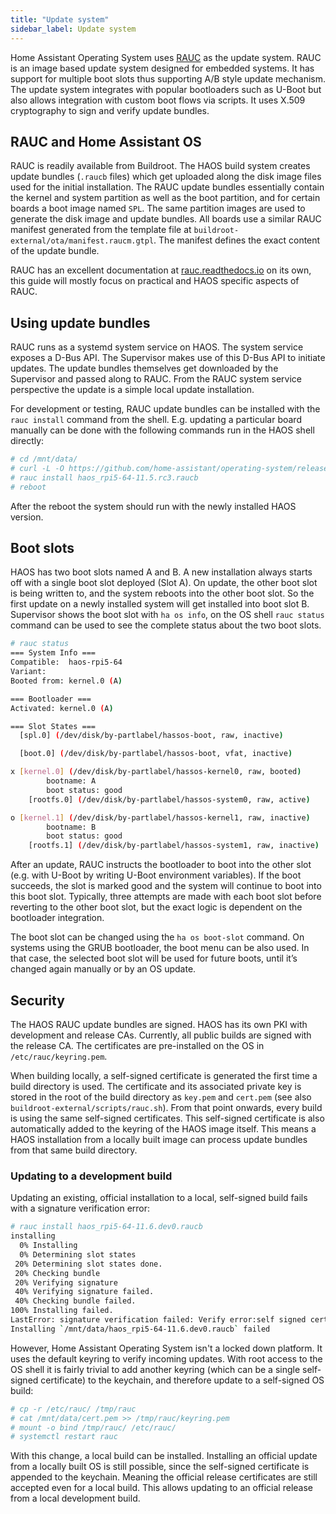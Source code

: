 ```yaml
---
title: "Update system"
sidebar_label: Update system
---
```


Home Assistant Operating System uses [RAUC](https://rauc.io/) as the update system. RAUC is an image based update system designed for embedded systems. It has support for multiple boot slots thus supporting A/B style update mechanism. The update system integrates with popular bootloaders such as U-Boot but also allows integration with custom boot flows via scripts. It uses X.509 cryptography to sign and verify update bundles.

## RAUC and Home Assistant OS

RAUC is readily available from Buildroot. The HAOS build system creates update bundles (`.raucb` files) which get uploaded along the disk image files used for the initial installation. The RAUC update bundles essentially contain the kernel and system partition as well as the boot partition, and for certain boards a boot image named `SPL`. The same partition images are used to generate the disk image and update bundles. All boards use a similar RAUC manifest generated from the template file at `buildroot-external/ota/manifest.raucm.gtpl`. The manifest defines the exact content of the update bundle.

RAUC has an excellent documentation at [rauc.readthedocs.io](https://rauc.readthedocs.io/) on its own, this guide will mostly focus on practical and HAOS specific aspects of RAUC.

## Using update bundles

RAUC runs as a systemd system service on HAOS. The system service exposes a D-Bus API. The Supervisor makes use of this D-Bus API to initiate updates. The update bundles themselves get downloaded by the Supervisor and passed along to RAUC. From the RAUC system service perspective the update is a simple local update installation.

For development or testing, RAUC update bundles can be installed with the `rauc install` command from the shell. E.g. updating a particular board manually can be done with the following commands run in the HAOS shell directly:

```sh
# cd /mnt/data/
# curl -L -O https://github.com/home-assistant/operating-system/releases/download/11.5.rc3/haos_rpi5-64-11.5.rc3.raucb
# rauc install haos_rpi5-64-11.5.rc3.raucb
# reboot
```

After the reboot the system should run with the newly installed HAOS version.

## Boot slots

HAOS has two boot slots named A and B. A new installation always starts off with a single boot slot deployed (Slot A). On update, the other boot slot is being written to, and the system reboots into the other boot slot. So the first update on a newly installed system will get installed into boot slot B. Supervisor shows the boot slot with `ha os info`, on the OS shell `rauc status` command can be used to see the complete status about the two boot slots.

```sh
# rauc status
=== System Info ===
Compatible:  haos-rpi5-64
Variant:     
Booted from: kernel.0 (A)

=== Bootloader ===
Activated: kernel.0 (A)

=== Slot States ===
  [spl.0] (/dev/disk/by-partlabel/hassos-boot, raw, inactive)

  [boot.0] (/dev/disk/by-partlabel/hassos-boot, vfat, inactive)

x [kernel.0] (/dev/disk/by-partlabel/hassos-kernel0, raw, booted)
        bootname: A
        boot status: good
    [rootfs.0] (/dev/disk/by-partlabel/hassos-system0, raw, active)

o [kernel.1] (/dev/disk/by-partlabel/hassos-kernel1, raw, inactive)
        bootname: B
        boot status: good
    [rootfs.1] (/dev/disk/by-partlabel/hassos-system1, raw, inactive)
```

After an update, RAUC instructs the bootloader to boot into the other slot (e.g. with U-Boot by writing U-Boot environment variables). If the boot succeeds, the slot is marked good and the system will continue to boot into this boot slot. Typically, three attempts are made with each boot slot before reverting to the other boot slot, but the exact logic is dependent on the bootloader integration.

The boot slot can be changed using the `ha os boot-slot` command. On systems using the GRUB bootloader, the boot menu can be also used. In that case, the selected boot slot will be used for future boots, until it’s changed again manually or by an OS update.

## Security

The HAOS RAUC update bundles are signed. HAOS has its own PKI with development and release CAs. Currently, all public builds are signed with the release CA. The certificates are pre-installed on the OS in `/etc/rauc/keyring.pem`.

When building locally, a self-signed certificate is generated the first time a build directory is used. The certificate and its associated private key is stored in the root of the build directory as `key.pem` and `cert.pem` (see also `buildroot-external/scripts/rauc.sh`). From that point onwards, every build is using the same self-signed certificates. This self-signed certificate is also automatically added to the keyring of the HAOS image itself. This means a HAOS installation from a locally built image can process update bundles from that same build directory.

### Updating to a development build

Updating an existing, official installation to a local, self-signed build fails with a signature verification error:

```sh
# rauc install haos_rpi5-64-11.6.dev0.raucb
installing
  0% Installing
  0% Determining slot states
 20% Determining slot states done.
 20% Checking bundle
 20% Verifying signature
 40% Verifying signature failed.
 40% Checking bundle failed.
100% Installing failed.
LastError: signature verification failed: Verify error:self signed certificate
Installing `/mnt/data/haos_rpi5-64-11.6.dev0.raucb` failed
```

However, Home Assistant Operating System isn't a locked down platform. It uses the default keyring to verify incoming updates. With root access to the OS shell it is fairly trivial to add another keyring (which can be a single self-signed certificate) to the keychain, and therefore update to a self-signed OS build:

```sh
# cp -r /etc/rauc/ /tmp/rauc
# cat /mnt/data/cert.pem >> /tmp/rauc/keyring.pem
# mount -o bind /tmp/rauc/ /etc/rauc/
# systemctl restart rauc
```

With this change, a local build can be installed. Installing an official update from a locally built OS is still possible, since the self-signed certificate is appended to the keychain. Meaning the official release certificates are still accepted even for a local build. This allows updating to an official release from a local development build.
